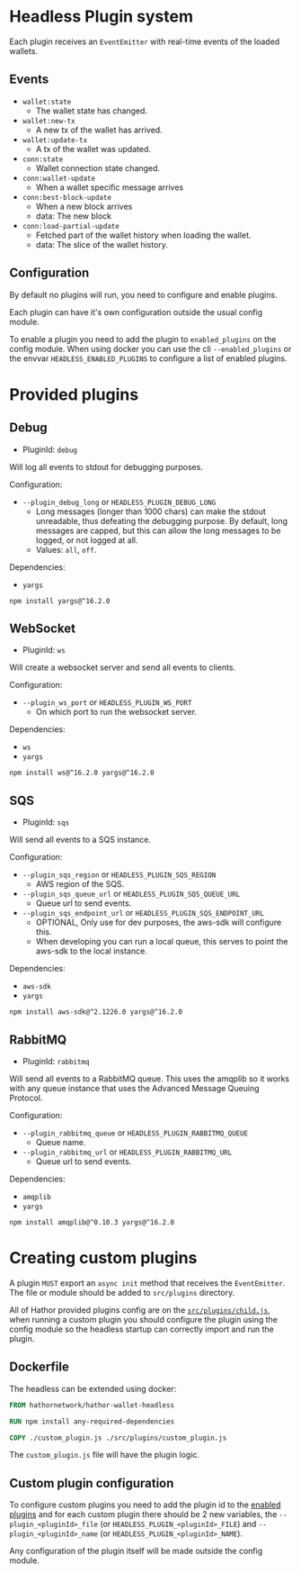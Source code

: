 # Headless Plugin system

Each plugin receives an `EventEmitter` with real-time events of the loaded wallets.

## Events

- `wallet:state`
    - The wallet state has changed.
- `wallet:new-tx`
    - A new tx of the wallet has arrived.
- `wallet:update-tx`
    - A tx of the wallet was updated.
- `conn:state`
    - Wallet connection state changed.
- `conn:wallet-update`
    - When a wallet specific message arrives
- `conn:best-block-update`
    - When a new block arrives
    - data: The new block
- `conn:load-partial-update`
    - Fetched part of the wallet history when loading the wallet.
    - data: The slice of the wallet history.

## Configuration

By default no plugins will run, you need to configure and enable plugins.

Each plugin can have it's own configuration outside the usual config module.

To enable a plugin you need to add the plugin to `enabled_plugins` on the config module.
When using docker you can use the cli `--enabled_plugins` or the envvar `HEADLESS_ENABLED_PLUGINS` to configure a list of enabled plugins.

# Provided plugins

## Debug

- PluginId: `debug`

Will log all events to stdout for debugging purposes.

Configuration:
- `--plugin_debug_long` or `HEADLESS_PLUGIN_DEBUG_LONG`
    - Long messages (longer than 1000 chars) can make the stdout unreadable, thus defeating the debugging purpose. By default, long messages are capped, but this can allow the long messages to be logged, or not logged at all.
    - Values: `all`, `off`.

Dependencies:
- `yargs`

`npm install yargs@^16.2.0`

## WebSocket

- PluginId: `ws`

Will create a websocket server and send all events to clients.

Configuration:
- `--plugin_ws_port` or `HEADLESS_PLUGIN_WS_PORT`
    - On which port to run the websocket server.

Dependencies:
- `ws`
- `yargs`

`npm install ws@^16.2.0 yargs@^16.2.0`

## SQS

- PluginId: `sqs`

Will send all events to a SQS instance.

Configuration:
- `--plugin_sqs_region` or `HEADLESS_PLUGIN_SQS_REGION`
    - AWS region of the SQS.
- `--plugin_sqs_queue_url` or `HEADLESS_PLUGIN_SQS_QUEUE_URL`
    - Queue url to send events.
- `--plugin_sqs_endpoint_url` or `HEADLESS_PLUGIN_SQS_ENDPOINT_URL`
    - OPTIONAL, Only use for dev purposes, the aws-sdk will configure this.
    - When developing you can run a local queue, this serves to point the aws-sdk to the local instance.

Dependencies:
- `aws-sdk`
- `yargs`

`npm install aws-sdk@^2.1226.0 yargs@^16.2.0`

## RabbitMQ

- PluginId: `rabbitmq`

Will send all events to a RabbitMQ queue.
This uses the amqplib so it works with any queue instance that uses the Advanced Message Queuing Protocol.

Configuration:
- `--plugin_rabbitmq_queue` or `HEADLESS_PLUGIN_RABBITMQ_QUEUE`
    - Queue name.
- `--plugin_rabbitmq_url` or `HEADLESS_PLUGIN_RABBITMQ_URL`
    - Queue url to send events.

Dependencies:
- `amqplib`
- `yargs`

`npm install amqplib@^0.10.3 yargs@^16.2.0`

# Creating custom plugins

A plugin `MUST` export an `async init` method that receives the `EventEmitter`.
The file or module should be added to `src/plugins` directory.

All of Hathor provided plugins config are on the [`src/plugins/child.js`](./src/plugins/child.js#L29), when running a custom plugin you should configure the plugin using the config module so the headless startup can correctly import and run the plugin.

## Dockerfile

The headless can be extended using docker:

```Dockerfile
FROM hathornetwork/hathor-wallet-headless

RUN npm install any-required-dependencies

COPY ./custom_plugin.js ./src/plugins/custom_plugin.js
```

The `custom_plugin.js` file will have the plugin logic.

## Custom plugin configuration

To configure custom plugins you need to add the plugin id to the [enabled plugins](#configuration) and for each custom plugin there should be 2 new variables, the `--plugin_<pluginId>_file` (or `HEADLESS_PLUGIN_<pluginId>_FILE`) and `--plugin_<pluginId>_name` (or `HEADLESS_PLUGIN_<pluginId>_NAME`).

Any configuration of the plugin itself will be made outside the config module.